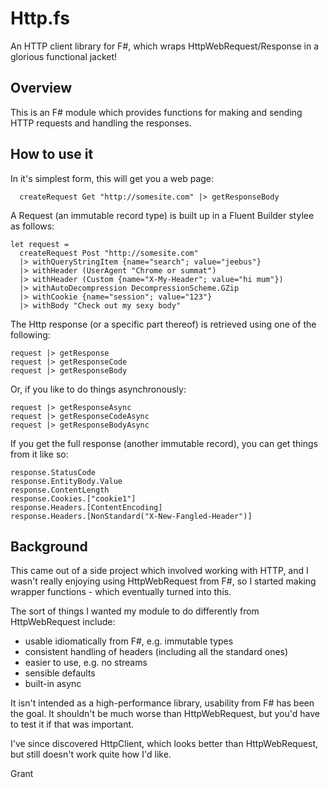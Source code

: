 Http.fs
=======

An HTTP client library for F#, which wraps HttpWebRequest/Response in a glorious functional jacket!

Overview
--------

This is an F# module which provides functions for making and sending HTTP requests and handling the responses.

## How to use it ##

In it's simplest form, this will get you a web page:

      createRequest Get "http://somesite.com" |> getResponseBody  

A Request (an immutable record type) is built up in a Fluent Builder stylee as follows:

    let request =  
      createRequest Post "http://somesite.com"  
      |> withQueryStringItem {name="search"; value="jeebus"}  
      |> withHeader (UserAgent "Chrome or summat")  
      |> withHeader (Custom {name="X-My-Header"; value="hi mum"})  
      |> withAutoDecompression DecompressionScheme.GZip  
      |> withCookie {name="session"; value="123"}  
      |> withBody "Check out my sexy body"  
  
The Http response (or a specific part thereof) is retrieved using one of the following:

    request |> getResponse  
    request |> getResponseCode  
    request |> getResponseBody  
    
Or, if you like to do things asynchronously:

    request |> getResponseAsync  
    request |> getResponseCodeAsync  
    request |> getResponseBodyAsync  

If you get the full response (another immutable record), you can get things from it like so:

    response.StatusCode  
    response.EntityBody.Value  
    response.ContentLength  
    response.Cookies.["cookie1"]  
    response.Headers.[ContentEncoding]  
    response.Headers.[NonStandard("X-New-Fangled-Header")] 

## Background ##

This came out of a side project which involved working with HTTP, and I wasn't really enjoying using HttpWebRequest from F#, so I started making wrapper functions - which eventually turned into this.

The sort of things I wanted my module to do differently from HttpWebRequest include:
* usable idiomatically from F#, e.g. immutable types
* consistent handling of headers (including all the standard ones)
* easier to use, e.g. no streams
* sensible defaults
* built-in async

It isn't intended as a high-performance library, usability from F# has been the goal.  It shouldn't be much worse than HttpWebRequest, but you'd have to test it if that was important.

I've since discovered HttpClient, which looks better than HttpWebRequest, but still doesn't work quite how I'd like.

Grant
